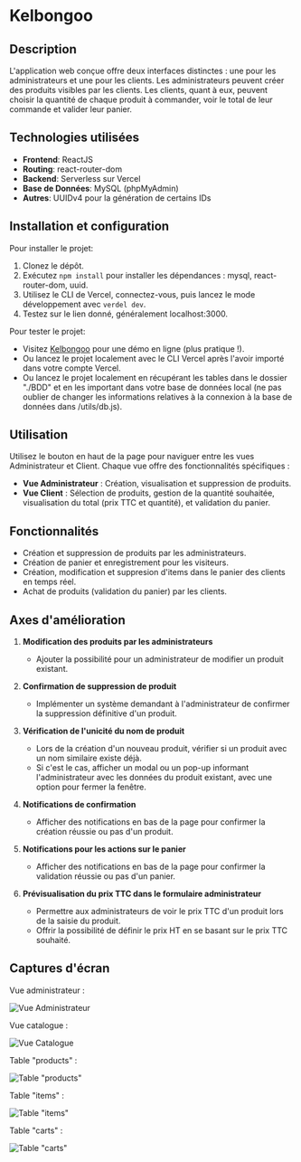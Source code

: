 # Kelbongoo

## Description
L'application web conçue offre deux interfaces distinctes : une pour les administrateurs et une pour les clients. Les administrateurs peuvent créer des produits visibles par les clients. Les clients, quant à eux, peuvent choisir la quantité de chaque produit à commander, voir le total de leur commande et valider leur panier.

## Technologies utilisées
- **Frontend**: ReactJS
- **Routing**: react-router-dom
- **Backend**: Serverless sur Vercel
- **Base de Données**: MySQL (phpMyAdmin)
- **Autres**: UUIDv4 pour la génération de certains IDs

## Installation et configuration
Pour installer le projet:
1. Clonez le dépôt.
2. Exécutez `npm install` pour installer les dépendances : mysql, react-router-dom, uuid.
3. Utilisez le CLI de Vercel, connectez-vous, puis lancez le mode développement avec `verdel dev`.
4. Testez sur le lien donné, généralement localhost:3000.

Pour tester le projet:
- Visitez [Kelbongoo](https://kelbongoo.vercel.app/) pour une démo en ligne (plus pratique !).
- Ou lancez le projet localement avec le CLI Vercel après l'avoir importé dans votre compte Vercel.
- Ou lancez le projet localement en récupérant les tables dans le dossier "./BDD" et en les important dans votre base de données local (ne pas oublier de changer les informations relatives à la connexion à la base de données dans /utils/db.js).

## Utilisation
Utilisez le bouton en haut de la page pour naviguer entre les vues Administrateur et Client. Chaque vue offre des fonctionnalités spécifiques :
- **Vue Administrateur** : Création, visualisation et suppression de produits.
- **Vue Client** : Sélection de produits, gestion de la quantité souhaitée, visualisation du total (prix TTC et quantité), et validation du panier.

## Fonctionnalités
- Création et suppression de produits par les administrateurs.
- Création de panier et enregistrement pour les visiteurs.
- Création, modification et suppresion d'items dans le panier des clients en temps réel.
- Achat de produits (validation du panier) par les clients.

## Axes d'amélioration

1. **Modification des produits par les administrateurs**
   - Ajouter la possibilité pour un administrateur de modifier un produit existant.

2. **Confirmation de suppression de produit**
   - Implémenter un système demandant à l'administrateur de confirmer la suppression définitive d'un produit.

3. **Vérification de l'unicité du nom de produit**
   - Lors de la création d'un nouveau produit, vérifier si un produit avec un nom similaire existe déjà. 
   - Si c'est le cas, afficher un modal ou un pop-up informant l'administrateur avec les données du produit existant, avec une option pour fermer la fenêtre.

4. **Notifications de confirmation**
   - Afficher des notifications en bas de la page pour confirmer la création réussie ou pas d'un produit.

5. **Notifications pour les actions sur le panier**
   - Afficher des notifications en bas de la page pour confirmer la validation réussie ou pas d'un panier.

6. **Prévisualisation du prix TTC dans le formulaire administrateur**
   - Permettre aux administrateurs de voir le prix TTC d'un produit lors de la saisie du produit.
   - Offrir la possibilité de définir le prix HT en se basant sur le prix TTC souhaité.

## Captures d'écran
Vue administrateur : 

![Vue Administrateur](https://zupimages.net/up/23/47/sl9h.png)

Vue catalogue :

![Vue Catalogue](https://zupimages.net/up/23/47/thq0.png)

Table "products" :

![Table "products"](https://zupimages.net/up/23/47/enmg.png)

Table "items" :

![Table "items"](https://zupimages.net/up/23/47/7u89.png)

Table "carts" :

![Table "carts"](https://zupimages.net/up/23/47/hduf.png)